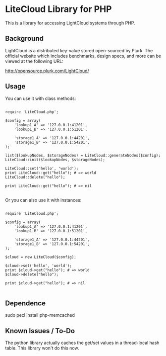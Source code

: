 # LiteCloud Library for PHP
This is a library for accessing LightCloud systems through PHP.

## Background

LightCloud is a distributed key-value stored open-sourced by Plurk.
The official website which includes benchmarks, design specs, and
more can be viewed at the following URL:

http://opensource.plurk.com/LightCloud/

## Usage

You can use it with class methods:

<pre>
<code>
require 'LiteCloud.php';

$config = array(
	'lookup1_A' => '127.0.0.1:41201',
	'lookup1_B' => '127.0.0.1:51201',

	'storage1_A' => '127.0.0.1:44201',
	'storage1_B' => '127.0.0.1:54201',
);

list($lookupNodes, $storageNodes) = LiteCloud::generateNodes($config);
LiteCloud::init($lookupNodes, $storageNodes);

LiteCloud::set('hello', 'world');
print LiteCloud::get("hello"); # => world
LiteCloud::delete("hello");

print LiteCloud::get("hello"); # => nil
</code>
</pre>

Or you can also use it with instances:

<pre>
<code>
require 'LiteCloud.php';

$config = array(
	'lookup1_A' => '127.0.0.1:41201',
	'lookup1_B' => '127.0.0.1:51201',

	'storage1_A' => '127.0.0.1:44201',
	'storage1_B' => '127.0.0.1:54201',
);

$cloud = new LiteCloud($config);

$cloud->set('hello', 'world');
print $cloud->get("hello"); # => world
$cloud->delete("hello");

print $cloud->get("hello"); # => nil
</code>
</pre>

## Dependence

  sudo pecl install php-memcached

## Known Issues / To-Do

The python library actually caches the get/set values in a thread-local
hash table. This library won't do this now.
